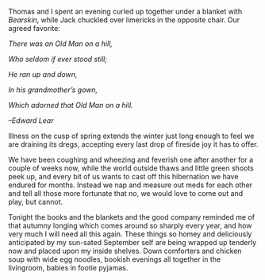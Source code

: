 Thomas and I spent an evening curled up together under a blanket with _Bearskin_, while Jack chuckled over limericks in the opposite chair. Our agreed favorite:

_There was an Old Man on a hill,_

_Who seldom if ever stood still;_

_He ran up and down,_

_In his grandmother’s gown,_

_Which adorned that Old Man on a hill._

_–Edward Lear_

Illness on the cusp of spring extends the winter just long enough to feel we are draining its dregs, accepting every last drop of fireside joy it has to offer.

We have been coughing and wheezing and feverish one after another for a couple of weeks now, while the world outside thaws and little green shoots peek up, and every bit of us wants to cast off this hibernation we have endured for months. Instead we nap and measure out meds for each other and tell all those more fortunate that no, we would love to come out and play, but cannot.

Tonight the books and the blankets and the good company reminded me of that autumny longing which comes around so sharply every year, and how very much I will need all this again. These things so homey and deliciously anticipated by my sun-sated September self are being wrapped up tenderly now and placed upon my inside shelves. Down comforters and chicken soup with wide egg noodles, bookish evenings all together in the livingroom, babies in footie pyjamas.